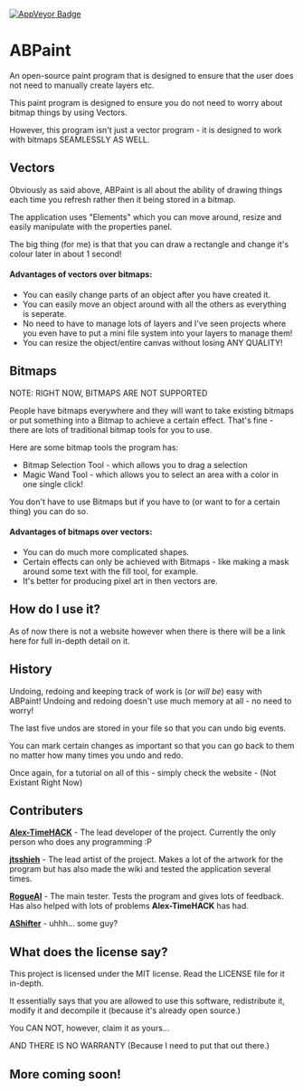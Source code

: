 [<img src="https://ci.appveyor.com/api/projects/status/7prcw4k29bkg1cp6?svg=true" style="border: 0;" alt="AppVeyor Badge">](https://ci.appveyor.com/project/Alex-TIMEHACK/abpaint)

# ABPaint
An open-source paint program that is designed to ensure that the user does not need to manually create layers etc.

This paint program is designed to ensure you do not need to worry about bitmap things by using Vectors.

However, this program isn't just a vector program - it is designed to work with bitmaps SEAMLESSLY AS WELL.

## Vectors

Obviously as said above, ABPaint is all about the ability of drawing things each time you refresh rather then it being stored in a bitmap.

The application uses "Elements" which you can move around, resize and easily manipulate with the properties panel.

The big thing (for me) is that that you can draw a rectangle and change it's colour later in about 1 second!

#### Advantages of vectors over bitmaps:

- You can easily change parts of an object after you have created it.
- You can easily move an object around with all the others as everything is seperate.
- No need to have to manage lots of layers and I've seen projects where you even have to put a mini file system into your layers to manage them!
- You can resize the object/entire canvas without losing ANY QUALITY!

## Bitmaps

NOTE: RIGHT NOW, BITMAPS ARE NOT SUPPORTED

People have bitmaps everywhere and they will want to take existing bitmaps or put something into a Bitmap to achieve a certain effect. That's fine - there are lots of traditional bitmap tools for you to use.

Here are some bitmap tools the program has:
- Bitmap Selection Tool - which allows you to drag a selection
- Magic Wand Tool - which allows you to select an area with a color in one single click!

You don't have to use Bitmaps but if you have to (or want to for a certain thing) you can do so.

#### Advantages of bitmaps over vectors:

- You can do much more complicated shapes.
- Certain effects can only be achieved with Bitmaps - like making a mask around some text with the fill tool, for example.
- It's better for producing pixel art in then vectors are.

## How do I use it?

As of now there is not a website however when there is there will be a link here for full in-depth detail on it.

## History

Undoing, redoing and keeping track of work is (*or will be*) easy with ABPaint! Undoing and redoing doesn't  use much memory at all - no need to worry!

The last five undos are stored in your file so that you can undo big events.

You can mark certain changes as important so that you can go back to them no matter how many times you undo and redo.

Once again, for a tutorial on all of this - simply check the website - (Not Existant Right Now)
## Contributers

[**Alex-TimeHACK**](https://www.github.com/Alex-TIMEHACK) - The lead developer of the project. Currently the only person who does any programming :P

[**jtsshieh**](https://www.github.com/jtsshieh) - The lead artist of the project. Makes a lot of the artwork for the program but has also made the wiki and tested the application several times.

[**RogueAI**](https://www.github.com/RogueAI42) - The main tester. Tests the program and gives lots of feedback. Has also helped with lots of problems **Alex-TimeHACK** has had.

[**AShifter**](https://github.com/AShifter) - uhhh... some guy?


## What does the license say?

This project is licensed under the MIT license. Read the LICENSE file for it in-depth. 

It essentially says that you are allowed to use this software, redistribute it, modify it and decompile it (because it's already open source.)

You CAN NOT, however, claim it as yours...

AND THERE IS NO WARRANTY (Because I need to put that out there.)

## More coming soon!
